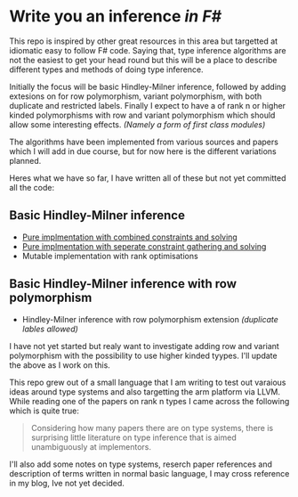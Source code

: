 # Write you an inference _in F#_

This repo is inspired by other great resources in this area but targetted at 
idiomatic easy to follow F# code.  Saying that, type inference algorithms are not 
the easiest to get your head round but this will be a place to describe different 
types and methods of doing type inference.  

Initially the focus will be basic Hindley-Milner inference, followed by adding 
extesions on for row polymorphism, variant polymorphism, with both duplicate and 
restricted labels.  Finally I expect to have a of rank n or higher kinded polymorphisms with row 
and variant polymorphism which should allow some interesting effects.  _(Namely a form of first class modules)_

The algorithms have been implemented from various sources and papers which I will 
add in due course, but for now here is the different variations planned.  

Heres what we have so far, I have written all of these but not yet committed all the code:

## Basic Hindley-Milner inference
  * [Pure implmentation with combined constraints and solving](Hindley-Milner-Combined-Solver.md)
  * [Pure implmentation with seperate constraint gathering and solving](Hindley-Milner-Split-Solver.md)
  * Mutable implementation with rank optimisations
  
## Basic Hindley-Milner inference with row polymorphism
  * Hindley-Milner inference with row polymorphism extension _(duplicate lables allowed)_
  
I have not yet started but realy want to investigate adding row and variant polymorphism with 
the possibility to use higher kinded tyypes.  I'll update the above as I work on this.

This repo grew out of a small language that I am writing to test out varaious ideas around type systems and 
also targetting the arm platform via LLVM.  While reading one of the papers on rank n types I came across the following which is quite true:

>Considering how many papers there are on type systems, there is surprising little 
literature on type inference that is aimed unambiguously at implementors.
  
I'll also add some notes on type systems, reserch paper references and description of 
terms written in normal basic language, I may cross reference in my blog, Ive not yet decided.
